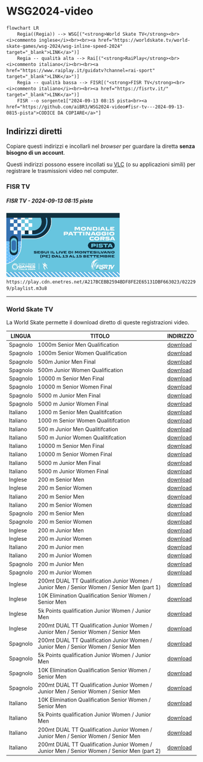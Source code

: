 # WSG2024-video

```mermaid
flowchart LR
    Regia((Regia)) --> WSG[("<strong>World Skate TV</strong><br><i>commento inglese</i><br><br><a href="https://worldskate.tv/world-skate-games/wsg-2024/wsg-inline-speed-2024" target="_blank">LINK</a>")]
    Regia -- qualità alta --> Rai[("<strong>RaiPlay</strong><br><i>commento italiano</i><br><br><a href="https://www.raiplay.it/guidatv?channel=rai-sport" target="_blank">LINK</a>")]
    Regia -- qualità bassa --> FISR[("<strong>FISR TV</strong><br><i>commento italiano</i><br><br><a href="https://fisrtv.it/" target="_blank">LINK</a>")]
    FISR --o sorgente1["2024-09-13 08:15 pista<br><a href="https://github.com/aiBR3/WSG2024-video#fisr-tv---2024-09-13-0815-pista">CODICE DA COPIARE</a>"]
```

## Indirizzi diretti

Copiare questi indirizzi e incollarli nel *browser* per guardare la diretta **senza bisogno di un account**.

Questi indirizzi possono essere incollati su [VLC](https://www.videolan.org/vlc/) (o su applicazioni simili) per registrare le trasmissioni video nel computer.

### FISR TV

##### FISR TV - 2024-09-13 08:15 pista

<img src="README/2024-09-13_0815_pista.jpeg" width="300 rem" /> `https://play.cdn.enetres.net/A217BCEBB2594BDF8FE2E65131DBF663023/022299/playlist.m3u8`

---

### World Skate TV

La World Skate permette il download diretto di queste registrazioni video.

| LINGUA | TITOLO | INDIRIZZO |
|---|---|---|
| Spagnolo | 1000m Senior Men Qualification | [download](https://progressive.enetres.net/getMedia.php?u=A217BCEBB2594BDF8FE2E65131DBF663&c=008&f=7f9b2cc0111b-140924-101230-livees.mp4) |
| Spagnolo | 1000m Senior Women Qualification | [download](https://progressive.enetres.net/getMedia.php?u=A217BCEBB2594BDF8FE2E65131DBF663&c=008&f=11b2e600365d-140924-101230-livees.mp4) |
| Spagnolo | 500m Junior Men Final | [download](https://progressive.enetres.net/getMedia.php?u=A217BCEBB2594BDF8FE2E65131DBF663&c=008&f=eaf86c1f0956-140924-101230-livees.mp4) |
| Spagnolo | 500m Junior Women Qualification | [download](https://progressive.enetres.net/getMedia.php?u=A217BCEBB2594BDF8FE2E65131DBF663&c=008&f=cec4e9d197dd-140924-101230-livees.mp4) |
| Spagnolo | 10000 m Senior Men Final | [download](https://progressive.enetres.net/getMedia.php?u=A217BCEBB2594BDF8FE2E65131DBF663&c=008&f=b3ff3134c59f-140924-101230-livees.mp4) |
| Spagnolo | 10000 m Senior Women Final | [download](https://progressive.enetres.net/getMedia.php?u=A217BCEBB2594BDF8FE2E65131DBF663&c=008&f=beef3c54c421-140924-101230-livees.mp4) |
| Spagnolo | 5000 m Junior Men Final | [download](https://progressive.enetres.net/getMedia.php?u=A217BCEBB2594BDF8FE2E65131DBF663&c=008&f=aa9446ad24a6-140924-101230-livees.mp4) |
| Spagnolo | 5000 m Junior Women Final | [download](https://progressive.enetres.net/getMedia.php?u=A217BCEBB2594BDF8FE2E65131DBF663&c=008&f=b0d2c098e77c-140924-101230-livees.mp4) |
| Italiano | 1000 m Senior Men Qualitifcation | [download](https://progressive.enetres.net/getMedia.php?u=A217BCEBB2594BDF8FE2E65131DBF663&c=008&f=54360bb497b3-140924-101230-liveit.mp4) |
| Italiano | 1000 m Senior Women Qualitifcation | [download](https://progressive.enetres.net/getMedia.php?u=A217BCEBB2594BDF8FE2E65131DBF663&c=008&f=9e88e19151c4-140924-101230-liveit.mp4) |
| Italiano | 500 m Junior Men Qualitifcation | [download](https://progressive.enetres.net/getMedia.php?u=A217BCEBB2594BDF8FE2E65131DBF663&c=008&f=e62c3acc0d3c-140924-101230-liveit.mp4) |
| Italiano | 500 m Junior Women Qualitifcation | [download](https://progressive.enetres.net/getMedia.php?u=A217BCEBB2594BDF8FE2E65131DBF663&c=008&f=3783d3369eb0-140924-101230-liveit.mp4) |
| Italiano | 10000 m Senior Men Final | [download](https://progressive.enetres.net/getMedia.php?u=A217BCEBB2594BDF8FE2E65131DBF663&c=008&f=f30c55f51b2c-140924-101230-liveit.mp4) |
| Italiano | 10000 m Senior Women Final | [download](https://progressive.enetres.net/getMedia.php?u=A217BCEBB2594BDF8FE2E65131DBF663&c=008&f=d8b9a14b837a-140924-101230-liveit.mp4) |
| Italiano | 5000 m Junior Men Final | [download](https://progressive.enetres.net/getMedia.php?u=A217BCEBB2594BDF8FE2E65131DBF663&c=008&f=814ac5ea4198-140924-101230-liveit.mp4) |
| Italiano | 5000 m Junior Women Final | [download](https://progressive.enetres.net/getMedia.php?u=A217BCEBB2594BDF8FE2E65131DBF663&c=008&f=128ff346932b-140924-101230-liveit.mp4) |
| Inglese | 200 m Senior Men | [download](https://progressive.enetres.net/getMedia.php?u=A217BCEBB2594BDF8FE2E65131DBF663&c=008&f=4b4d3fd3c70a-140924-062449-liveen.mp4) |
| Inglese | 200 m Senior Women | [download](https://progressive.enetres.net/getMedia.php?u=A217BCEBB2594BDF8FE2E65131DBF663&c=008&f=ab6adffc516f-140924-062449-liveen.mp4) |
| Italiano | 200 m Senior Men | [download](https://progressive.enetres.net/getMedia.php?u=A217BCEBB2594BDF8FE2E65131DBF663&c=008&f=6e2579d1f88d-140924-062501-liveit.mp4) |
| Italiano | 200 m Senior Women | [download](https://progressive.enetres.net/getMedia.php?u=A217BCEBB2594BDF8FE2E65131DBF663&c=008&f=85f4c32618d5-140924-062501-liveit.mp4) |
| Spagnolo | 200 m Senior Men | [download](https://progressive.enetres.net/getMedia.php?u=A217BCEBB2594BDF8FE2E65131DBF663&c=008&f=23fab98f3f45-140924-062516-livees.mp4) |
| Spagnolo | 200 m Senior Women | [download](https://progressive.enetres.net/getMedia.php?u=A217BCEBB2594BDF8FE2E65131DBF663&c=008&f=97c463269042-140924-062516-livees.mp4) |
| Inglese | 200 m Junior Men | [download](https://progressive.enetres.net/getMedia.php?u=A217BCEBB2594BDF8FE2E65131DBF663&c=008&f=00407bd2c611-130924-194129-liveen.mp4) |
| Inglese | 200 m Junior Women | [download](https://progressive.enetres.net/getMedia.php?u=A217BCEBB2594BDF8FE2E65131DBF663&c=008&f=83031e907273-130924-194129-liveen.mp4) |
| Italiano | 200 m Junior men | [download](https://progressive.enetres.net/getMedia.php?u=A217BCEBB2594BDF8FE2E65131DBF663&c=008&f=829456b5d918-130924-194132-liveit.mp4) |
| Italiano | 200 m Junior Women | [download](https://progressive.enetres.net/getMedia.php?u=A217BCEBB2594BDF8FE2E65131DBF663&c=008&f=e7fe0aa564d1-130924-194132-liveit.mp4) |
| Spagnolo | 200 m Junior Men | [download](https://progressive.enetres.net/getMedia.php?u=A217BCEBB2594BDF8FE2E65131DBF663&c=008&f=c19f03ce8db3-130924-194132-livees.mp4) |
| Spagnolo | 200 m Junior Women | [download](https://progressive.enetres.net/getMedia.php?u=A217BCEBB2594BDF8FE2E65131DBF663&c=008&f=1d99317ac6fa-130924-194132-livees.mp4) |
| Inglese | 200mt DUAL TT Qualification Junior Women / Junior Men / Senior Women / Senior Men (part 1) | [download](https://progressive.enetres.net/getMedia.php?u=A217BCEBB2594BDF8FE2E65131DBF663&c=008&f=aa64e729ec60-130924-084844-liveen.mp4) |
| Inglese | 10K Elimination Qualification Senior Women / Senior Men | [download](https://progressive.enetres.net/getMedia.php?u=A217BCEBB2594BDF8FE2E65131DBF663&c=008&f=64ec325084a0-130924-124618-liveen.mp4) |
| Inglese | 5k Points qualification Junior Women / Junior Men | [download](https://progressive.enetres.net/getMedia.php?u=A217BCEBB2594BDF8FE2E65131DBF663&c=008&f=daf23d399698-130924-124618-liveen.mp4) |
| Inglese | 200mt DUAL TT Qualification Junior Women / Junior Men / Senior Women / Senior Men | [download](https://progressive.enetres.net/getMedia.php?u=A217BCEBB2594BDF8FE2E65131DBF663&c=008&f=be016842dde7-130924-124618-liveen.mp4) |
| Spagnolo | 200mt DUAL TT Qualification Junior Women / Junior Men / Senior Women / Senior Men | [download](https://progressive.enetres.net/getMedia.php?u=A217BCEBB2594BDF8FE2E65131DBF663&c=008&f=841bd9c5524d-130924-084927-livees.mp4) |
| Spagnolo | 5k Points qualification Junior Women / Junior Men | [download](https://progressive.enetres.net/getMedia.php?u=A217BCEBB2594BDF8FE2E65131DBF663&c=008&f=374c834aad85-130924-124833-livees.mp4) |
| Spagnolo | 10K Elimination Qualification Senior Women / Senior Men | [download](https://progressive.enetres.net/getMedia.php?u=A217BCEBB2594BDF8FE2E65131DBF663&c=008&f=a9d643723306-130924-124833-livees.mp4) |
| Spagnolo | 200mt DUAL TT Qualification Junior Women / Junior Men / Senior Women / Senior Men | [download](https://progressive.enetres.net/getMedia.php?u=A217BCEBB2594BDF8FE2E65131DBF663&c=008&f=ba2b12c04df1-130924-124833-livees.mp4) |
| Italiano | 10K Elimination Qualification Senior Women / Senior Men | [download](https://progressive.enetres.net/getMedia.php?u=A217BCEBB2594BDF8FE2E65131DBF663&c=008&f=6158101805ab-130924-125423-livecorsait.mp4) |
| Italiano | 5k Points qualification Junior Women / Junior Men | [download](https://progressive.enetres.net/getMedia.php?u=A217BCEBB2594BDF8FE2E65131DBF663&c=008&f=433406b5c5ba-130924-125423-livecorsait.mp4) |
| Italiano | 200mt DUAL TT Qualification Junior Women / Junior Men / Senior Women / Senior Men | [download](https://progressive.enetres.net/getMedia.php?u=A217BCEBB2594BDF8FE2E65131DBF663&c=008&f=70b66e050555-130924-125423-livecorsait.mp4) |
| Italiano | 200mt DUAL TT Qualification Junior Women / Junior Men / Senior Women / Senior Men (part 2) | [download](https://progressive.enetres.net/getMedia.php?u=A217BCEBB2594BDF8FE2E65131DBF663&c=008&f=2d3545cf402e-130924-125423-livecorsait.mp4) |
